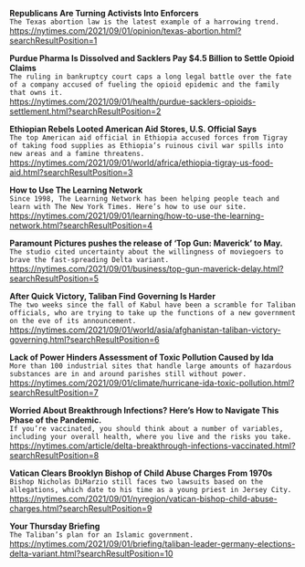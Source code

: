 **Republicans Are Turning Activists Into Enforcers**\
`The Texas abortion law is the latest example of a harrowing trend.`\
https://nytimes.com/2021/09/01/opinion/texas-abortion.html?searchResultPosition=1

**Purdue Pharma Is Dissolved and Sacklers Pay $4.5 Billion to Settle Opioid Claims**\
`The ruling in bankruptcy court caps a long legal battle over the fate of a company accused of fueling the opioid epidemic and the family that owns it.`\
https://nytimes.com/2021/09/01/health/purdue-sacklers-opioids-settlement.html?searchResultPosition=2

**Ethiopian Rebels Looted American Aid Stores, U.S. Official Says**\
`The top American aid official in Ethiopia accused forces from Tigray of taking food supplies as Ethiopia’s ruinous civil war spills into new areas and a famine threatens.`\
https://nytimes.com/2021/09/01/world/africa/ethiopia-tigray-us-food-aid.html?searchResultPosition=3

**How to Use The Learning Network**\
`Since 1998, The Learning Network has been helping people teach and learn with The New York Times. Here’s how to use our site.`\
https://nytimes.com/2021/09/01/learning/how-to-use-the-learning-network.html?searchResultPosition=4

**Paramount Pictures pushes the release of ‘Top Gun: Maverick’ to May.**\
`The studio cited uncertainty about the willingness of moviegoers to brave the fast-spreading Delta variant.`\
https://nytimes.com/2021/09/01/business/top-gun-maverick-delay.html?searchResultPosition=5

**After Quick Victory, Taliban Find Governing Is Harder**\
`The two weeks since the fall of Kabul have been a scramble for Taliban officials, who are trying to take up the functions of a new government on the eve of its announcement.`\
https://nytimes.com/2021/09/01/world/asia/afghanistan-taliban-victory-governing.html?searchResultPosition=6

**Lack of Power Hinders Assessment of Toxic Pollution Caused by Ida**\
`More than 100 industrial sites that handle large amounts of hazardous substances are in and around parishes still without power.`\
https://nytimes.com/2021/09/01/climate/hurricane-ida-toxic-pollution.html?searchResultPosition=7

**Worried About Breakthrough Infections? Here’s How to Navigate This Phase of the Pandemic.**\
`If you’re vaccinated, you should think about a number of variables, including your overall health, where you live and the risks you take.`\
https://nytimes.com/article/delta-breakthrough-infections-vaccinated.html?searchResultPosition=8

**Vatican Clears Brooklyn Bishop of Child Abuse Charges From 1970s**\
`Bishop Nicholas DiMarzio still faces two lawsuits based on the allegations, which date to his time as a young priest in Jersey City.`\
https://nytimes.com/2021/09/01/nyregion/vatican-bishop-child-abuse-charges.html?searchResultPosition=9

**Your Thursday Briefing**\
`The Taliban’s plan for an Islamic government.`\
https://nytimes.com/2021/09/01/briefing/taliban-leader-germany-elections-delta-variant.html?searchResultPosition=10

